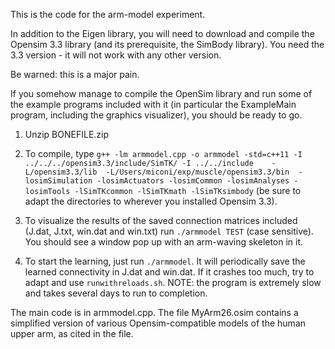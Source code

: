 This is the code for the arm-model experiment.

In addition to the Eigen library, you will need to download and compile the Opensim 3.3 library (and its prerequisite, the SimBody library). You need the 3.3 version - it will not work with any other version. 

Be warned: this is a major pain. 

If you somehow manage to compile the OpenSim library and run some of the example programs included with it (in particular the ExampleMain program, including the graphics visualizer), you should be ready to go.

1. Unzip BONEFILE.zip

2. To compile, type `g++ -lm armmodel.cpp -o armmodel -std=c++11 -I ../../../opensim3.3/include/SimTK/ -I ../../include    -L/opensim3.3/lib  -L/Users/miconi/exp/muscle/opensim3.3/bin  -losimSimulation -losimActuators -losimCommon -losimAnalyses -losimTools -lSimTKcommon -lSimTKmath -lSimTKsimbody` (be sure to adapt the directories to wherever you installed Opensim 3.3).


3. To visualize the results of the saved connection matrices included (J.dat, J.txt, win.dat and win.txt) run `./armmodel TEST` (case sensitive). You should see a window pop up with an arm-waving skeleton in it.

4. To start the learning, just run `./armmodel`. It will periodically save the learned connectivity in J.dat and win.dat. If it crashes too much, try to adapt and use `runwithreloads.sh`. NOTE: the program is extremely slow and takes several days to run to completion.


The main code is in armmodel.cpp. The file MyArm26.osim contains a simplified version of various Opensim-compatible models of the human upper arm, as cited in the file.

